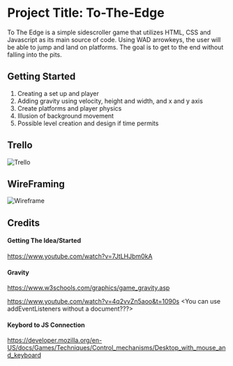 # Project Title: To-The-Edge

To The Edge is a simple sidescroller game that utilizes HTML, CSS and Javascript as its main source of code. Using WAD arrowkeys, the user will be able to jump and land on platforms. The goal is to get to the end without falling into the pits. 

## Getting Started

1. Creating a set up and player
2. Adding gravity using velocity, height and width, and x and y axis
3. Create platforms and player physics
4. Illusion of background movement
5. Possible level creation and design if time permits

## Trello

![Trello](https://trello.com/b/jevicmJI/to-the-edge-demo)



## WireFraming

![Wireframe](https://phoenixkhan740367.invisionapp.com/freehand/Untitled-oTTDt1I2m?dsid_h=5794b36bff919dd5e1208ba37e3a6c889278dc5f33876a126b469c0d01e285ec&uid_h=e1101fd2dda8de0d0bac0a642e2ea939d67c07f5b86a269122eb2f4becadae07)







## Credits

#### Getting The Idea/Started
https://www.youtube.com/watch?v=7JtLHJbm0kA

#### Gravity
https://www.w3schools.com/graphics/game_gravity.asp

https://www.youtube.com/watch?v=4q2vvZn5aoo&t=1090s <You can use addEventListeners without a document???>

#### Keybord to JS Connection
https://developer.mozilla.org/en-US/docs/Games/Techniques/Control_mechanisms/Desktop_with_mouse_and_keyboard
